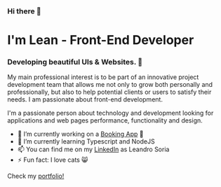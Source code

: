 ### Hi there 👋

# I'm Lean - Front-End Developer
### Developing beautiful UIs & Websites. 📱

My main professional interest is to be part of an innovative project development team that allows me not only to grow both personally and professionally, but also to help potential clients or users to satisfy their needs. I am passionate about front-end development.

I'm a passionate person about technology and development looking for applications and web pages performance, functionality and design.

- 🔭 I’m currently working on a [Booking App](https://booking-app-nu-ashy.vercel.app/) 🏨
- 🌱 I’m currently learning Typescript and NodeJS
- 📫 You can find me on my [LinkedIn](https://www.linkedin.com/in/leandro-d-soria/) as Leandro Soria
- ⚡ Fun fact: I love cats 😸


Check my [portfolio!](https://leandsoria.vercel.app/)
